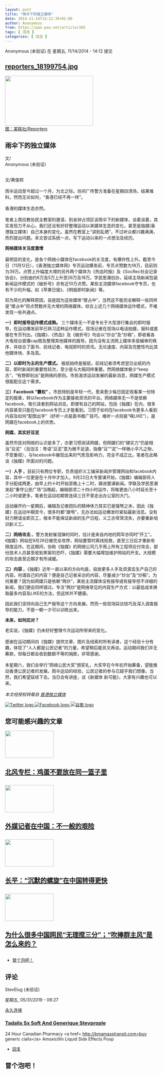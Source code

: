 ```yaml
---
layout: post
title: "雨伞下的独立媒体"
date: 2014-11-14T14:12:39+01:00
author: Anonymous
from: https://pao-pao.net/article/265
tags: [ 泡泡 ]
categories: [ 泡泡 ]
---
```


<section class="clearfix" id="content" role="main">
 <div class="region region-content">
  <div class="block block-system" id="block-system-main">
   <div class="content">
    <div about="/article/265" class="node node-pao-pao-article node-promoted node-full view-mode-full clearfix" id="node-265" typeof="sioc:Item foaf:Document">
     <span class="rdf-meta element-hidden" content="雨伞下的独立媒体" property="dc:title">
     </span>
     <span class="rdf-meta element-hidden" content="1" datatype="xsd:integer" property="sioc:num_replies">
     </span>
     <div class="submitted">
      <span content="2014-11-14T14:12:39+01:00" datatype="xsd:dateTime" property="dc:date dc:created" rel="sioc:has_creator">
       <span class="username" datatype="" property="foaf:name" typeof="sioc:UserAccount" xml:lang="">
        Anonymous (未验证)
       </span>
       在 星期五, 11/14/2014 - 14:12 提交
      </span>
     </div>
     <div class="content">
      <div class="field field-name-field-image field-type-image field-label-hidden">
       <div class="field-items">
        <div class="field-item even">
         <div class="file file-image file-image-jpeg" id="file-698--2">
          <h2 class="element-invisible">
           <a href="/file/698">
            reporters_18199754.jpg
           </a>
          </h2>
          <div class="content">
           <img alt="" height="164" src="https://pao-pao.net/sites/pao-pao.net/files/styles/article_detail/public/reporters_18199754.jpg?itok=1m1y6xar" title="" typeof="foaf:Image" width="290"/>
           <div class="field field-name-field-image-source field-type-link-field field-label-hidden">
            <div class="field-items">
             <div class="field-item even">
              <a href="http://store.reporters.be/zoom.pgi?UNID=xivpryxkklerzxrvudtphcmgfjhuiqmgyhvqftbqefiedazxdtmlvzraizvrphxogpbscecuelagjlhqluupuumynzkjycjhbfyqnvfcokxzqjq&amp;OBJET=18199754&amp;TY=1&amp;TR=7000&amp;RI=2497126">
               图：美联社/Reporters
              </a>
             </div>
            </div>
           </div>
          </div>
         </div>
        </div>
       </div>
      </div>
      <div class="field field-name-title field-type-ds field-label-hidden">
       <div class="field-items">
        <div class="field-item even" property="dc:title">
         <h1 class="page-title">
          雨伞下的独立媒体
         </h1>
        </div>
       </div>
      </div>
      <div class="field-name-author">
       <div class="label-inline">
        文/
       </div>
       <span class="username" datatype="" property="foaf:name" typeof="sioc:UserAccount" xml:lang="">
        Anonymous (未验证)
       </span>
      </div>
      <div class="field field-name-body field-type-text-with-summary field-label-hidden">
       <div class="field-items">
        <div class="field-item even" property="content:encoded">
         <p>
          <br/>
          文/黄俊邦
          <br/>
          <br/>
          雨伞运动至今超过一个月，为文之际。坊间广传警方准备在星期四清场，结果难料。然而无论如何，“香港已经不再一样”。
          <br/>
          <br/>
          香港的媒体生态亦然。
          <br/>
          <br/>
          笔者上周应教协民主教室的邀请，到金钟占领区谈雨伞下的新媒体，谈着谈着，其实发现力不从心，我们还没有好好整理运动以来媒体生态的变化，甚至是独媒(香港独立媒体）自己本身的变化。虽然在教室上“讲到乱晒”，不过听众都兴趣满满，热烈提出问题。本文尝试系统一点，写下运动以来的一点想法及经历。
         </p>
         <p>
          <strong>
           网络媒体关注度激增
          </strong>
          <br/>
          <br/>
          最明显的变化，是各个网络小媒体在facebook的关注度，有爆炸性上升。截至今日（11月12日），《香港独立媒体网》专页运动爆发前，专页点赞数为18万，目前则为39万。点赞上升幅度大增的另外两个媒体为《热血时报》及《SocRec社会记录协会》，分别由约6万及5万上升至26万及18万。学民思潮创办，延续主场新闻包装新闻运作模式的《破折号》亦有近10万点赞。某些主流媒体facebook守专页，也有不少的升幅，如《苹果日报》、《明报即时新闻》等。
         </p>
         <p>
          较为简化的解释原因，自是因为这些媒体“撑占中”，当然这不能完全解释一些同样是“撑占中”但点赞数并无大增的网络媒体。综合上述几个网络媒体运作模式，不难发现一些共通点。
         </p>
         <p>
          <strong>
           一）即时报导运作模式成熟。
          </strong>
          三个媒体无一不是专长于大型游行集会的即时报导，在运动爆发前早已熟习这种运作模式。现场记者在现场以电话拍摄，报料或直接在专页刊出。《独媒》、《热血》及《破折号》均会以“炒台”及“炒稿”，即收看各大电视台直播cap图及整理其他媒体的报导。因为没有主流网上媒体多层编审的秩序，并综合了面书、前线记者、电视即时的资讯。无论速度、内容及完整性均比其他媒体快、多及高。
         </p>
         <p>
          <strong>
           二）以即时为主的生产模式。
          </strong>
          报纸始终是报纸，前线记者须考虑翌日出纸的内容，即时新闻的重要性较次，至少是与大稿同样重要。然网络媒体极少“keep古”，“有野即刻出”是网络的原则。市民渴求运动发展的最新消息，网媒生产模式很能配合这个需求。
         </p>
         <p>
          <strong>
           三）Facebook
          </strong>
          <strong>
           “霸权”
          </strong>
          。市民特别是年轻一代，愈来愈少每日固定观看某一份特定的报章，转以facebook作为主要接收资讯的平台。网络媒体无一不是依赖facebook，吸引读者到网站浏览。即便有自己的网站，包括《独媒》在内，很多内容甚至只能在facebook专页上才能看到。习惯于如何在facebook令更多人看到内容及如何“配图出字”（好听一点是面书推广技巧，难听一点则是“唉LIKE”），是网媒在facebook上的优势。
         </p>
         <p>
          <strong>
           网媒，其实好豆泥
          </strong>
         </p>
         <p>
          虽然市民对网络的认识是多了，亦更习惯阅读网媒，但网媒们的“硬实力”仍是相当“豆泥”（泡泡注：粤语“豆泥”意为微不足道，指像“豆”“泥”一样微小平凡之物，不受重视），与facebook中展现出来的气势及影响力，完全不成正比。笔者在此略谈《独媒》所面对的问题。
         </p>
         <p>
          <strong>
           一）人手
          </strong>
          。目前只有两位专职，负责组织义工编采新闻并管理网站和facebook内容，其中一位更是在十月中才加入。9月22日大专罢课开始，《独媒》编辑部将人手分配成两更，由早上约十时开始至晚上十二时，跟进罢课新闻。学联及学民思潮发起“重夺公民广场”当晚起，编辑部须二十四小时运作，将每更由八小时延长至十二小时或更多，笔者在运动初期曾连续三日不曾走出办公室的大门。
         </p>
         <p>
          运动展开约一星期后，编辑及记者团队的精神体力其实已是强弩之末，因此《独媒》在运动中期至今，很多时都“跟甩”，无办法如运动爆发时紧贴最新消息。没有财力聘请全职员工，根本不能保证新闻的生产日程，义工亦常常流失，亦要重新培训新义工。
         </p>
         <p>
          <strong>
           二）网络攻击
          </strong>
          。警方发射催泪弹的同时，估计是来自内地的网军亦同时“开工”。《独媒》网站在9月28日被完全攻停，网站要暂时离线抢救，直至三日后才重新有限度运作。在这期间，协助《独媒》的网络公司几乎用上所有工程师应付攻击，部份技术人员甚至收到黑客的恐吓，《独媒》需要大幅增加维护网站的开支。大规模的攻击直至近期才有所减缓。
         </p>
         <p>
          <strong>
           三）内容
          </strong>
          。《独媒》近年一直以来的方向均是，投放更多人手及资源去生产自己的内容。何谓自己的内容？便是自己记者采访的内容，尽量减少“炒台”及“炒稿”。为何重要？因为如网媒只是依赖“两炒”，某些主流媒体没有报导或有报导但不详细的新闻，我们便会同样错过。专注“两炒”是网络常见的内容生产方式：以最低成本换取最多内容及LIKE的方法，但这样并不健康。
         </p>
         <p>
          因此我们坚持向自己生产报导这个方向发展。然而一些现场採访技巧及深入调查报导的能力，不是一朝一夕可以训练出来。
         </p>
         <p>
          <strong>
           未来，如何应对？
          </strong>
         </p>
         <p>
          老实说，《独媒》仍未好好整理今次运动所带来的变化。
          <br/>
          <br/>
          感谢在运动期间向《独媒》提供文章、图片及线索的所有读者，这个经验十分有趣，体现了“人人都是公民记者”的力量，希望稍后能另文再谈。运动期间我们并无筹款，但每日都会收到数额不等的捐款，非常感谢。
          <br/>
          <br/>
          本星期六，我们会举行“网络公民大奖”颁奖礼，大奖早在今年初开始筹备，望能推动香港公民记者的发展。雨伞运动的经验，公民记者的参与已超乎我们想像，当然，我们希望延续下去。当日会有讲座，谈《新媒体 新可能》，大家有兴趣也可以来。
          <br/>
          <br/>
          <em>
           本文经授权转载自
           <a href="http://www.inmediahk.net/node/1028475a" rel="nofollow">
            香港独立媒体
           </a>
          </em>
         </p>
        </div>
       </div>
      </div>
      <div class="field field-name-service-links-displays-group field-type-ds field-label-hidden">
       <div class="field-items">
        <div class="field-item even">
         <div class="service-links">
          <a class="service-links-twitter" href="https://twitter.com/share?url=https%3A//pao-pao.net/article/265&amp;text=%E9%9B%A8%E4%BC%9E%E4%B8%8B%E7%9A%84%E7%8B%AC%E7%AB%8B%E5%AA%92%E4%BD%93" rel="nofollow" title="Share this on Twitter">
           <img alt="Twitter logo" src="https://pao-pao.net/sites/pao-pao.net/themes/rnw_paopao/servicelinks/png/twitter.png" typeof="foaf:Image"/>
          </a>
          <a class="service-links-facebook" href="https://www.facebook.com/sharer.php?u=https%3A//pao-pao.net/article/265&amp;t=%E9%9B%A8%E4%BC%9E%E4%B8%8B%E7%9A%84%E7%8B%AC%E7%AB%8B%E5%AA%92%E4%BD%93" rel="nofollow" title="Share on Facebook">
           <img alt="Facebook logo" src="https://pao-pao.net/sites/pao-pao.net/themes/rnw_paopao/servicelinks/png/facebook.png" typeof="foaf:Image"/>
          </a>
          <a class="service-links-google" href="https://www.google.com/bookmarks/mark?op=add&amp;bkmk=https%3A//pao-pao.net/article/265&amp;title=%E9%9B%A8%E4%BC%9E%E4%B8%8B%E7%9A%84%E7%8B%AC%E7%AB%8B%E5%AA%92%E4%BD%93" rel="nofollow" title="Bookmark this post on Google">
           <img alt="谷歌 logo" src="https://pao-pao.net/sites/pao-pao.net/themes/rnw_paopao/servicelinks/png/google.png" typeof="foaf:Image"/>
          </a>
         </div>
        </div>
       </div>
      </div>
     </div>
     <div class="block block-views related" id="block-views-articles-related-block-1">
      <h2>
       您可能感兴趣的文章
      </h2>
      <div class="content">
       <div class="view view-articles-related view-id-articles_related view-display-id-block_1 related promoted view-dom-id-2a0a69b6a761746c7bddad7bd6502d08">
        <div class="view-content">
         <div class="views-row views-row-1 views-row-odd views-row-first">
          <div class="ds-2col node node-pao-pao-article view-mode-home_promoted_block_ clearfix">
           <div class="group-left">
            <div class="field field-name-field-image field-type-image field-label-hidden">
             <div class="field-items">
              <div class="field-item even">
               <a href="/article/33">
                <img height="90" src="https://pao-pao.net/sites/pao-pao.net/files/styles/home_promoted/public/2203814172_e8da7244a9_o.jpg?itok=d-a9xver" typeof="foaf:Image" width="160"/>
               </a>
              </div>
             </div>
            </div>
           </div>
           <div class="group-right">
            <div class="field field-name-field-promotitle field-type-text field-label-hidden">
             <div class="field-items">
              <div class="field-item even">
               <h2>
                <a href="/article/33">
                 北风专栏：鸡蛋不要放在同一篮子里
                </a>
                <h2>
                </h2>
               </h2>
              </div>
             </div>
            </div>
           </div>
          </div>
         </div>
         <div class="views-row views-row-2 views-row-even">
          <div class="ds-2col node node-pao-pao-article node-promoted view-mode-home_promoted_block_ clearfix">
           <div class="group-left">
            <div class="field field-name-field-image field-type-image field-label-hidden">
             <div class="field-items">
              <div class="field-item even">
               <a href="/article/353">
                <img height="90" src="https://pao-pao.net/sites/pao-pao.net/files/styles/home_promoted/public/anp-8001345.jpg?itok=i3PUaPVw" typeof="foaf:Image" width="160"/>
               </a>
              </div>
             </div>
            </div>
           </div>
           <div class="group-right">
            <div class="field field-name-field-promotitle field-type-text field-label-hidden">
             <div class="field-items">
              <div class="field-item even">
               <h2>
                <a href="/article/353">
                 外媒记者在中国：不一般的艰险
                </a>
                <h2>
                </h2>
               </h2>
              </div>
             </div>
            </div>
           </div>
          </div>
         </div>
         <div class="views-row views-row-3 views-row-odd">
          <div class="ds-2col node node-pao-pao-article node-promoted view-mode-home_promoted_block_ clearfix">
           <div class="group-left">
            <div class="field field-name-field-image field-type-image field-label-hidden">
             <div class="field-items">
              <div class="field-item even">
               <a href="/article/176">
                <img height="90" src="https://pao-pao.net/sites/pao-pao.net/files/styles/home_promoted/public/7910370882_39d180fb66_z.jpg?itok=uFNBx0Ed" typeof="foaf:Image" width="160"/>
               </a>
              </div>
             </div>
            </div>
           </div>
           <div class="group-right">
            <div class="field field-name-field-promotitle field-type-text field-label-hidden">
             <div class="field-items">
              <div class="field-item even">
               <h2>
                <a href="/article/176">
                 长平：“沉默的螺旋”在中国转得更快
                </a>
                <h2>
                </h2>
               </h2>
              </div>
             </div>
            </div>
           </div>
          </div>
         </div>
         <div class="views-row views-row-4 views-row-even views-row-last">
          <div class="ds-2col node node-pao-pao-article node-promoted node-sticky view-mode-home_promoted_block_ clearfix">
           <div class="group-left">
            <div class="field field-name-field-image field-type-image field-label-hidden">
             <div class="field-items">
              <div class="field-item even">
               <a href="/article/809">
                <img height="90" src="https://pao-pao.net/sites/pao-pao.net/files/styles/home_promoted/public/qian_.jpg?itok=oApMDFCb" typeof="foaf:Image" width="160"/>
               </a>
              </div>
             </div>
            </div>
           </div>
           <div class="group-right">
            <div class="field field-name-field-promotitle field-type-text field-label-hidden">
             <div class="field-items">
              <div class="field-item even">
               <h2>
                <a href="/article/809">
                 为什么很多中国网民“无理搅三分”；“吹捧群主风”是怎么来的？
                </a>
                <h2>
                </h2>
               </h2>
              </div>
             </div>
            </div>
           </div>
          </div>
         </div>
        </div>
       </div>
      </div>
     </div>
     <!-- /.block -->
     <ul class="links inline">
      <li class="comment-add first last active">
       <a class="active" href="/article/265#comment-form" title="分享您有关本文的看法与观点。">
        冒个泡吧！
       </a>
      </li>
     </ul>
     <div class="comment-wrapper" id="comments">
      <h2 class="title">
       评论
      </h2>
      <a id="comment-13350">
      </a>
      <div about="/comment/13350#comment-13350" class="comment comment-by-anonymous clearfix" typeof="sioc:Post sioct:Comment">
       <div class="attribution">
        <div class="comment-submitted">
         <p class="commenter-name">
          <span rel="sioc:has_creator">
           <span class="username" datatype="" property="foaf:name" typeof="sioc:UserAccount" xml:lang="">
            StevElug (未验证)
           </span>
          </span>
         </p>
         <p class="comment-time">
          <span content="2019-05-31T06:27:16+02:00" datatype="xsd:dateTime" property="dc:date dc:created">
           星期五, 05/31/2019 - 06:27
          </span>
         </p>
         <p class="comment-permalink">
          <a class="permalink" href="/comment/13350#comment-13350" rel="bookmark">
           永久连接
          </a>
         </p>
        </div>
       </div>
       <div class="comment-text">
        <div class="comment-arrow">
        </div>
        <h3 datatype="" property="dc:title">
         <a class="permalink" href="/comment/13350#comment-13350" rel="bookmark">
          Tadalis Sx Soft And Generique Stevprople
         </a>
        </h3>
        <div class="content">
         <span class="rdf-meta element-hidden" rel="sioc:reply_of" resource="/article/265">
         </span>
         <div class="field field-name-comment-body field-type-text-long field-label-hidden">
          <div class="field-items">
           <div class="field-item even" property="content:encoded">
            <p>
             24 Hour Canadian Pharmacy  &lt;a href=
             <a href="http://bmamasstransit.com&gt;buy">
              http://bmamasstransit.com&gt;buy
             </a>
             generic cialis&lt;/a&gt; Amoxicillin Liquid Side Effects Poop
            </p>
           </div>
          </div>
         </div>
        </div>
        <!-- /.content -->
        <ul class="links inline">
         <li class="comment-reply first last">
          <a href="/comment/reply/265/13350">
           回复
          </a>
         </li>
        </ul>
       </div>
       <!-- /.comment-text -->
      </div>
      <h2 class="title comment-form">
       冒个泡吧！
      </h2>
     </div>
    </div>
   </div>
  </div>
  <!-- /.block -->
 </div>
 <!-- /.region -->
</section>


